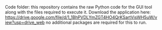 Code folder: this repository contains the raw Python code for the GUI tool along with the files required to execute it.
Download the application here: https://drive.google.com/file/d/1_1BhPVDLYmZGT4HO4QrKSartVisWH5uW/view?usp=drive_web no additional packages are required for this to run.
